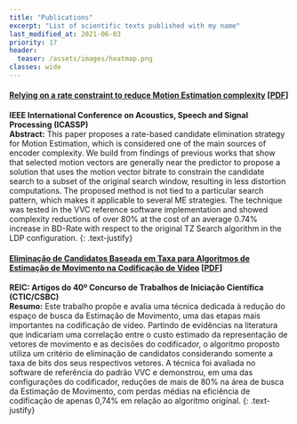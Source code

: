 ```yaml
---
title: "Publications"
excerpt: "List of scientific texts published with my name"
last_modified_at: 2021-06-03
priority: 17
header:
  teaser: /assets/images/heatmap.png
classes: wide
---
```


#### [Relying on a rate constraint to reduce Motion Estimation complexity](https://doi.org/10.1109/ICASSP39728.2021.9414799) [[PDF](https://arxiv.org/pdf/2102.09656.pdf)]
**IEEE International Conference on Acoustics, Speech and Signal Processing (ICASSP)**<br>
**Abstract:** This paper proposes a rate-based candidate elimination strategy for Motion Estimation, which is considered one of the main sources of encoder complexity. We build from findings of previous works that show that selected motion vectors are generally near the predictor to propose a solution that uses the motion vector bitrate to constrain the candidate search to a subset of the original search window, resulting in less distortion computations. The proposed method is not tied to a particular search pattern, which makes it applicable to several ME strategies. The technique was tested in the VVC reference software implementation and showed complexity reductions of over 80% at the cost of an average 0.74% increase in BD-Rate with respect to the original TZ Search algorithm in the LDP configuration.
{: .text-justify}

#### [Eliminação de Candidatos Baseada em Taxa para Algoritmos de Estimação de Movimento na Codificação de Vídeo](https://sol.sbc.org.br/journals/index.php/reic/article/view/2080) [[PDF](https://sol.sbc.org.br/journals/index.php/reic/article/view/2080/1756)]
**REIC: Artigos do 40º Concurso de Trabalhos de Iniciação Científica (CTIC/CSBC)**<br>
**Resumo:** Este trabalho propõe e avalia uma técnica dedicada à redução do espaço de busca da Estimação de Movimento, uma das etapas mais importantes na codificação de vídeo. Partindo de evidências na literatura que indicariam uma correlação entre o custo estimado da representação de vetores de movimento e as decisões do codificador, o algoritmo proposto utiliza um critério de eliminação de candidatos considerando somente a taxa de bits dos seus respectivos vetores. A técnica foi avaliada no software de referência do padrão VVC e demonstrou, em uma das configurações do codificador, reduções de mais de 80% na área de busca da Estimação de Movimento, com perdas médias na eficiência de codificação de apenas 0,74% em relação ao algoritmo original.
{: .text-justify}
